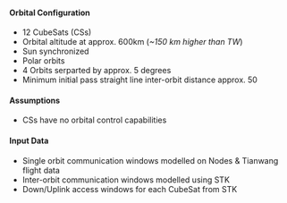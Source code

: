 #### Orbital Configuration
- 12 CubeSats (CSs)
- Orbital altitude at approx. 600km (_~150 km higher than TW_)
- Sun synchronized
- Polar orbits
- 4 Orbits serparted by approx. 5 degrees 
- Minimum initial pass straight line inter-orbit distance approx. 50

#### Assumptions
- CSs have no orbital control capabilities

#### Input Data
- Single orbit communication windows modelled on Nodes & Tianwang flight data
- Inter-orbit communication windows modelled using STK
- Down/Uplink access windows for each CubeSat from STK





